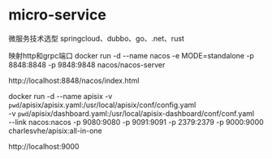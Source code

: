 # micro-service
微服务技术选型 springcloud、dubbo、go、.net、rust

映射http和grpc端口
docker run -d --name nacos -e MODE=standalone -p 8848:8848 -p 9848:9848 nacos/nacos-server

http://localhost:8848/nacos/index.html

docker run -d --name apisix -v `pwd`/apisix/apisix.yaml:/usr/local/apisix/conf/config.yaml \
    -v `pwd`/apisix/dashboard.yaml:/usr/local/apisix-dashboard/conf/conf.yaml \
    --link nacos:nacos -p 9080:9080 -p 9091:9091 -p 2379:2379 -p 9000:9000 charlesvhe/apisix:all-in-one
    
http://localhost:9000




